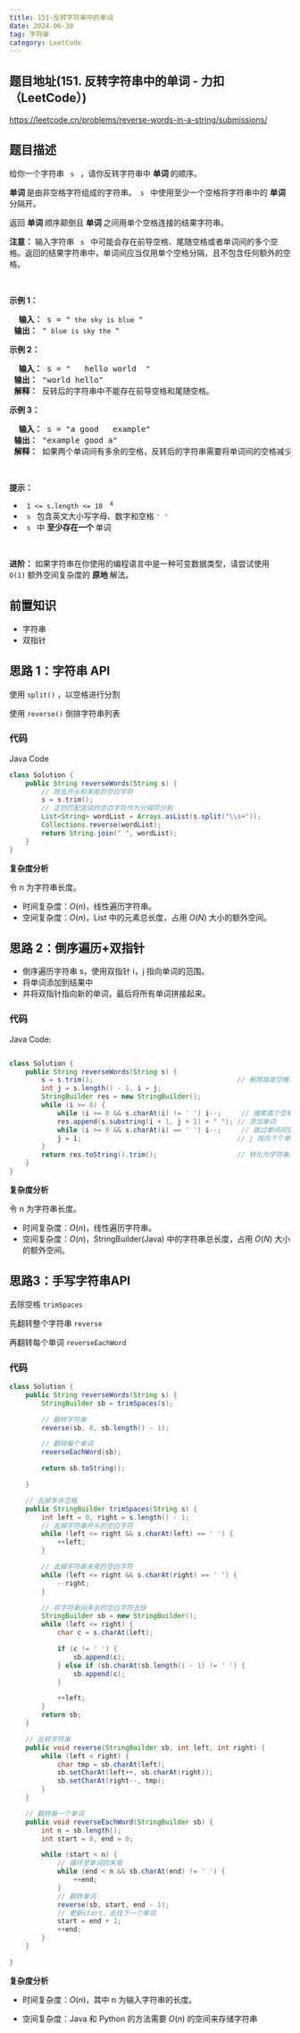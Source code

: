 ```yaml
---
title: 151-反转字符串中的单词
date: 2024-06-30
tag: 字符串
category: LeetCode
---
```


## 题目地址(151. 反转字符串中的单词 - 力扣（LeetCode）)

https://leetcode.cn/problems/reverse-words-in-a-string/submissions/

## 题目描述

<p> 给你一个字符串 <code> s </code> ，请你反转字符串中 <strong> 单词 </strong> 的顺序。</p>

<p> <strong> 单词 </strong> 是由非空格字符组成的字符串。<code> s </code> 中使用至少一个空格将字符串中的 <strong> 单词 </strong> 分隔开。</p>

<p> 返回 <strong> 单词 </strong> 顺序颠倒且 <strong> 单词 </strong> 之间用单个空格连接的结果字符串。</p>

<p> <strong> 注意：</strong> 输入字符串 <code> s </code> 中可能会存在前导空格、尾随空格或者单词间的多个空格。返回的结果字符串中，单词间应当仅用单个空格分隔，且不包含任何额外的空格。</p>

<p>&nbsp; </p>

<p> <strong> 示例 1：</strong> </p>

<pre> <strong> 输入：</strong> s = "<code> the sky is blue </code>"
<strong> 输出：</strong> "<code> blue is sky the </code>"
</pre>

<p> <strong> 示例 2：</strong> </p>

<pre> <strong> 输入：</strong> s = " &nbsp; hello world &nbsp;"
<strong> 输出：</strong> "world hello"
<strong> 解释：</strong> 反转后的字符串中不能存在前导空格和尾随空格。
</pre>

<p> <strong> 示例 3：</strong> </p>

<pre> <strong> 输入：</strong> s = "a good &nbsp; example"
<strong> 输出：</strong> "example good a"
<strong> 解释：</strong> 如果两个单词间有多余的空格，反转后的字符串需要将单词间的空格减少到仅有一个。
</pre>

<p>&nbsp; </p>

<p> <strong> 提示：</strong> </p>

<ul>
	<li> <code> 1 &lt;= s.length &lt;= 10 <sup> 4 </sup> </code> </li>
	<li> <code> s </code> 包含英文大小写字母、数字和空格 <code>' '</code> </li>
	<li> <code> s </code> 中 <strong> 至少存在一个 </strong> 单词 </li>
</ul>

<ul>
</ul>

<p>&nbsp; </p>

<p> <strong> 进阶：</strong> 如果字符串在你使用的编程语言中是一种可变数据类型，请尝试使用&nbsp; <code> O(1)</code> 额外空间复杂度的 <strong> 原地 </strong> 解法。</p>


## 前置知识

- 字符串
- 双指针

## 思路 1：字符串 API

使用 `split()` ，以空格进行分割

使用 `reverse()` 倒排字符串列表

### 代码

Java Code

```java
class Solution {
    public String reverseWords(String s) {
        // 除去开头和末尾的空白字符
        s = s.trim();
        // 正则匹配连续的空白字符作为分隔符分割
        List<String> wordList = Arrays.asList(s.split("\\s+"));
        Collections.reverse(wordList);
        return String.join(" ", wordList);
    }
}
```

**复杂度分析**

令 n 为字符串长度。

- 时间复杂度：$O(n)$，线性遍历字符串。
- 空间复杂度：$O(n)$，List 中的元素总长度，占用 $O(N)$ 大小的额外空间。



## 思路 2：倒序遍历+双指针

- 倒序遍历字符串 s，使用双指针 i，j 指向单词的范围。
- 将单词添加到结果中
- 并将双指针指向新的单词，最后将所有单词拼接起来。



### 代码

Java Code:

```java

class Solution {
    public String reverseWords(String s) {
        s = s.trim();                                    // 删除首尾空格
        int j = s.length() - 1, i = j;
        StringBuilder res = new StringBuilder();
        while (i >= 0) {
            while (i >= 0 && s.charAt(i) != ' ') i--;     // 搜索首个空格
            res.append(s.substring(i + 1, j + 1) + " "); // 添加单词
            while (i >= 0 && s.charAt(i) == ' ') i--;     // 跳过单词间空格
            j = i;                                       // j 指向下个单词的尾字符
        }
        return res.toString().trim();                    // 转化为字符串并返回
    }
}


```

**复杂度分析**

令 n 为字符串长度。

- 时间复杂度：$O(n)$，线性遍历字符串。
- 空间复杂度：$O(n)$，StringBuilder(Java) 中的字符串总长度，占用 $O(N)$ 大小的额外空间。



## 思路3：手写字符串API

去除空格 `trimSpaces`

先翻转整个字符串 `reverse`

再翻转每个单词 `reverseEachWord`

### 代码

```java
class Solution {
    public String reverseWords(String s) {
        StringBuilder sb = trimSpaces(s);

        // 翻转字符串
        reverse(sb, 0, sb.length() - 1);

        // 翻转每个单词
        reverseEachWord(sb);

        return sb.toString();

    }

    // 去掉多余空格
    public StringBuilder trimSpaces(String s) {
        int left = 0, right = s.length() - 1;
        // 去掉字符串开头的空白字符
        while (left <= right && s.charAt(left) == ' ') {
            ++left;
        }

        // 去掉字符串末尾的空白字符
        while (left <= right && s.charAt(right) == ' ') {
            --right;
        }

        // 将字符串间多余的空白字符去除
        StringBuilder sb = new StringBuilder();
        while (left <= right) {
            char c = s.charAt(left);

            if (c != ' ') {
                sb.append(c);
            } else if (sb.charAt(sb.length() - 1) != ' ') {
                sb.append(c);
            }

            ++left;
        }
        return sb;
    }

    // 反转字符串
    public void reverse(StringBuilder sb, int left, int right) {
        while (left < right) {
            char tmp = sb.charAt(left);
            sb.setCharAt(left++, sb.charAt(right));
            sb.setCharAt(right--, tmp);
        }
    }

    // 翻转每一个单词
    public void reverseEachWord(StringBuilder sb) {
        int n = sb.length();
        int start = 0, end = 0;

        while (start < n) {
            // 循环至单词的末尾
            while (end < n && sb.charAt(end) != ' ') {
                ++end;
            }
            // 翻转单词
            reverse(sb, start, end - 1);
            // 更新start，去找下一个单词
            start = end + 1;
            ++end;
        }
    }

}
```

**复杂度分析**

- 时间复杂度：$O(n)$，其中 n 为输入字符串的长度。

- 空间复杂度：Java 和 Python 的方法需要 $O(n)$ 的空间来存储字符串

